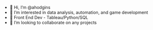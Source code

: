 - 👋 Hi, I’m @ahodgins
- 👀 I’m interested in data analysis, automation, and game development
- 🌱 Front End Dev - Tableau/Python/SQL
- 💞️ I’m looking to collaborate on any projects

<!---
ahodgins/ahodgins is a ✨ special ✨ repository because its `README.md` (this file) appears on your GitHub profile.
You can click the Preview link to take a look at your changes.
--->

